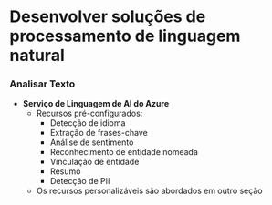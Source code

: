 # Desenvolver soluções de processamento de linguagem natural
### Analisar Texto
- **Serviço de Linguagem de AI do Azure**
	- Recursos pré-configurados:
		- Detecção de idioma
		- Extração de frases-chave
		- Análise de sentimento
		- Reconhecimento de entidade nomeada
		- Vinculação de entidade
		- Resumo
		- Detecção de PII
	- Os recursos personalizáveis são abordados em outro seção
